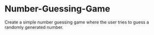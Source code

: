 # Number-Guessing-Game
Create a simple number guessing game where the user tries to guess a randomly generated number.
